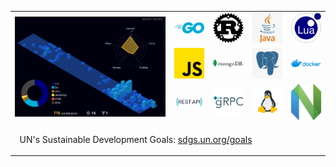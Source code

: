 <table border="0" align="center">
  <tr>
    <td colspan="4" rowspan="3">
    	 <img src="./profile-3d-contrib/profile-night-view.svg" alt="lavantien profile's gitblock" title="lavantien profile's gitblock" width="400"/>
    </td>
    <td><img src="./assets/logo-go.png" alt="go" title="go" width="80" /></td>
    <td><img src="./assets/logo-rust.png" alt="rust" title="rust" width="80" /></td>
    <td><img src="./assets/logo-java.png" alt="java" title="java" width="80" /></td>
    <td><img src="./assets/logo-lua.png" alt="lua" title="lua" width="80" /></td>
  </tr>
  <tr>
    <td><img src="./assets/logo-js.png" alt="js" title="js" width="80" /></td>
    <td><img src="./assets/logo-mongo.png" alt="mongo" title="mongo" width="80" /></td>
    <td><img src="./assets/logo-postgres.png" alt="postgres" title="postgres" width="80" /></td>
    <td><img src="./assets/logo-docker.png" alt="docker" title="docker" width="80" /></td>
  </tr>
  <tr>
    <td><img src="./assets/logo-rest.png" alt="rest" title="rest" width="80" /></td>
    <td><img src="./assets/logo-grpc.png" alt="grpc" title="grpc" width="80" /></td>
    <td><img src="./assets/logo-linux.png" alt="linux" title="linux" width="80" /></td>
    <td><img src="./assets/logo-neovim.png" alt="neovim" title="neovim" width="80" /></td>
  </tr>
  <tr>
    <td colspan="8"><p>&nbsp;&nbsp;UN's Sustainable Development Goals: <a href="https://sdgs.un.org/goals" target=”_blank”>sdgs.un.org/goals</a></p></td>
  </tr>
</table>


